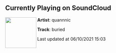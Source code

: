 ## Currently Playing on SoundCloud

[<img align="left" width="100" src="https://i1.sndcdn.com/artworks-igHNeZgCVbgI087n-D7X3Vg-t500x500.jpg">](https://soundcloud.com/quannnic/buried)

**Artist**: quannnic 

**Track**: buried

Last updated at 06/10/2021 15:03
